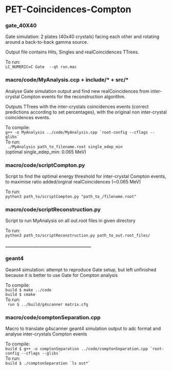 # PET-Coincidences-Compton

### gate_40X40

Gate simulation: 2 plates (40x40 crystals) facing each other and rotating around a back-to-back gamma source.

Output file contains Hits, Singles and realCoincidences TTrees.

To run: <br> ``LC_NUMERIC=C Gate  --qt run.mac``

### macro/code/MyAnalysis.ccp + include/\* + src/\*

Analyse Gate simulation output and find new realCoincidences from inter-crystal Compton events for the reconstruction algorithm.

Outputs TTrees with the inter-crystals coincidences events (correct predictions according to set percentages), with the original non inter-crystal coincidences events.

To compile: <br>
``g++ -o MyAnalysis ../code/MyAnalysis.cpp `root-config --cflags --glibs` `` <br>
To run: <br>
`` ./MyAnalysis path_to_filename.root single_edep_min``
<br>
(optimal single_edep_min: 0.065 MeV)

### macro/code/scriptCompton.py

Script to find the optimal energy threshold for inter-crystal Compton events, to maximise ratio added/orginal realCoincidences (~0.065 MeV)

To run:<br>
`` python3 path_to/scriptCompton.py "path_to_/filename.root" ``
### macro/code/scriptReconstruction.py

Script to run MyAnalysis on all out.root files in given directory

To run:<br>
``python3 path_to/scriptReconstruction.py path_to_out.root_files/
 ``

**________________________________________**

### geant4

Geant4 simulation: attempt to reproduce Gate setup, but left unfinished because it is better to use Gate for Compton analysis

To compile: <br>
`` build $ make ../code ``<br>
`` build $ cmake `` <br>
To run: <br>
`` run $ ../build/g4scanner matrix.cfg``


### macro/code/comptonSeparation.cpp

Macro to translate g4scanner geant4 simulation output to adc format and analyse inter-crystals Compton events

To compile: <br>
`` build $ g++ -o comptonSeparation ../code/comptonSeparation.cpp `root-config --cflags --glibs` `` <br>
To run: <br>
`` build $ ./comptonSeparation `ls out*` ``
